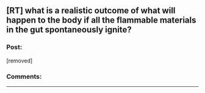 ## [RT] what is a realistic outcome of what will happen to the body if all the flammable materials in the gut spontaneously ignite?

### Post:

[removed]

### Comments:

---

